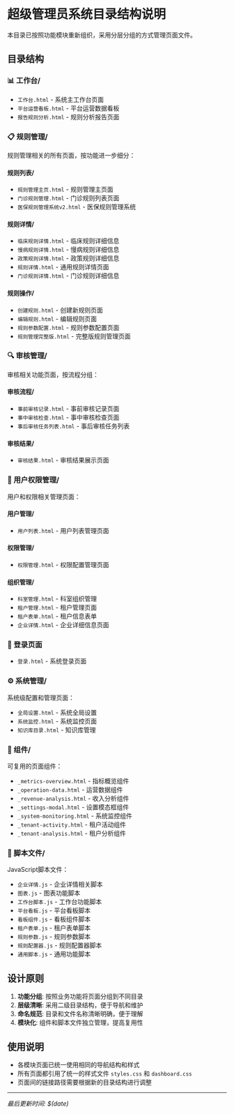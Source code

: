 # 超级管理员系统目录结构说明

本目录已按照功能模块重新组织，采用分层分组的方式管理页面文件。

## 目录结构

### 📊 工作台/
- `工作台.html` - 系统主工作台页面
- `平台运营看板.html` - 平台运营数据看板
- `报告规则分析.html` - 规则分析报告页面

### 📋 规则管理/
规则管理相关的所有页面，按功能进一步细分：

#### 规则列表/
- `规则管理主页.html` - 规则管理主页面
- `门诊规则管理.html` - 门诊规则列表页面
- `医保规则管理系统v2.html` - 医保规则管理系统

#### 规则详情/
- `临床规则详情.html` - 临床规则详细信息
- `慢病规则详情.html` - 慢病规则详细信息
- `政策规则详情.html` - 政策规则详细信息
- `规则详情.html` - 通用规则详情页面
- `门诊规则详情.html` - 门诊规则详细信息

#### 规则操作/
- `创建规则.html` - 创建新规则页面
- `编辑规则.html` - 编辑规则页面
- `规则参数配置.html` - 规则参数配置页面
- `规则管理完整版.html` - 完整版规则管理页面

### 🔍 审核管理/
审核相关功能页面，按流程分组：

#### 审核流程/
- `事前审核记录.html` - 事前审核记录页面
- `事中审核检查.html` - 事中审核检查页面
- `事后审核任务列表.html` - 事后审核任务列表

#### 审核结果/
- `审核结果.html` - 审核结果展示页面

### 👥 用户权限管理/
用户和权限相关管理页面：

#### 用户管理/
- `用户列表.html` - 用户列表管理页面

#### 权限管理/
- `权限管理.html` - 权限配置管理页面

#### 组织管理/
- `科室管理.html` - 科室组织管理
- `租户管理.html` - 租户管理页面
- `租户表单.html` - 租户信息表单
- `企业详情.html` - 企业详细信息页面

### 🔐 登录页面
- `登录.html` - 系统登录页面

### ⚙️ 系统管理/
系统级配置和管理页面：
- `全局设置.html` - 系统全局设置
- `系统监控.html` - 系统监控页面
- `知识库目录.html` - 知识库管理

### 🧩 组件/
可复用的页面组件：
- `_metrics-overview.html` - 指标概览组件
- `_operation-data.html` - 运营数据组件
- `_revenue-analysis.html` - 收入分析组件
- `_settings-modal.html` - 设置模态框组件
- `_system-monitoring.html` - 系统监控组件
- `_tenant-activity.html` - 租户活动组件
- `_tenant-analysis.html` - 租户分析组件

### 📜 脚本文件/
JavaScript脚本文件：
- `企业详情.js` - 企业详情相关脚本
- `图表.js` - 图表功能脚本
- `工作台脚本.js` - 工作台功能脚本
- `平台看板.js` - 平台看板脚本
- `看板组件.js` - 看板组件脚本
- `租户表单.js` - 租户表单脚本
- `规则参数.js` - 规则参数脚本
- `规则配置器.js` - 规则配置器脚本
- `通用脚本.js` - 通用功能脚本

## 设计原则

1. **功能分组**: 按照业务功能将页面分组到不同目录
2. **层级清晰**: 采用二级目录结构，便于导航和维护
3. **命名规范**: 目录和文件名称清晰明确，便于理解
4. **模块化**: 组件和脚本文件独立管理，提高复用性

## 使用说明

- 各模块页面已统一使用相同的导航结构和样式
- 所有页面都引用了统一的样式文件 `styles.css` 和 `dashboard.css`
- 页面间的链接路径需要根据新的目录结构进行调整

---

*最后更新时间: $(date)*